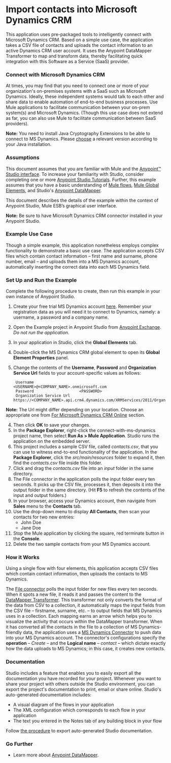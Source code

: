 # Import contacts into Microsoft Dynamics CRM

This application uses pre-packaged tools to intelligently connect with Microsoft Dynamics CRM. Based on a simple use case, the application takes a CSV file of contacts and uploads the contact information to an active Dynamics CRM user account. It uses the Anypoint DataMapper Transformer to map and transform data, thereby facilitating quick integration with this Software as a Service (SaaS) provider.

### Connect with Microsoft Dynamics CRM ###

At times, you may find that you need to connect one or more of your organization's on-premises systems with a SaaS such as Microsoft Dynamics. Ideally, these independent systems would talk to each other and share data to enable automation of end-to-end business processes. Use Mule applications to facilitate communication between your on-prem system(s) and Microsoft Dynamics. (Though this use case does not extend as far, you can also use Mule to facilitate communication between SaaS providers).

**Note:** You need to install Java Cryptography Extensions to be able to connect to MS Dynamics. Please [choose](http://www.oracle.com/technetwork/java/javase/downloads/index.html) a relevant version according to your Java installation.

### Assumptions ###

This document assumes that you are familiar with Mule and the [Anypoint™ Studio interface](http://www.mulesoft.org/documentation/display/current/Anypoint+Studio+Essentials). To increase your familiarity with Studio, consider completing one or more [Anypoint Studio Tutorials](http://www.mulesoft.org/documentation/display/current/Basic+Studio+Tutorial). Further, this example assumes that you have a basic understanding of [Mule flows](http://www.mulesoft.org/documentation/display/current/Mule+Application+Architecture), [Mule Global Elements](http://www.mulesoft.org/documentation/display/current/Global+Elements), and Studio's [Anypoint DataMapper](http://www.mulesoft.org/documentation/display/current/Datamapper+User+Guide+and+Reference). 

This document describes the details of the example within the context of Anypoint Studio, Mule ESB’s graphical user interface.

**Note:** Be sure to have Microsoft Dynamics CRM connector installed in your Anypoint Studio.

### Example Use Case ###

Though a simple example, this application nonetheless employs complex functionality to demonstrate a basic use case. The application accepts CSV files which contain contact information – first name and surname, phone number, email – and uploads them into a MS Dynamics account, automatically inserting the correct data into each MS Dynamics field. 

### Set Up and Run the Example ###

Complete the following procedure to create, then run this example in your own instance of Anypoint Studio. 

1. Create your free trial MS Dynamics account [here](http://www.microsoft.com/en-us/dynamics/crm-free-trial-overview.aspx). Remember your registration data as you will need it to connect to Dynamics, namely: a username, a password and a company name.
1. Open the Example project in Anypoint Studio from [Anypoint Exchange](http://www.mulesoft.org/documentation/display/current/Anypoint+Exchange). *Do not run the application*.
1. In your application in Studio, click the **Global Elements** tab. 
1. Double-click the MS Dynamics CRM global element to open its **Global Element Properties** panel. 
1. Change the contents of the **Username**, **Password** and **Organization Service Url** fields to your account-specific values as follows:

		Username					<USERNAME>@<COMPANY_NAME>.onmicrosoft.com
		Password					<PASSWORD>
		Organization Service Url	https://<COMPANY_NAME>.api.crm4.dynamics.com/XRMServices/2011/Organization.svc
 
**Note:** The Url might differ depending on your location. Choose an appropriate one from [For Microsoft Dynamics CRM Online](https://msdn.microsoft.com/en-us/library/gg309401.aspx) section.

4. Then click **OK** to save your changes. 
1. In the **Package Explorer**, right-click the connect-with-ms-dynamics project name, then select **Run As > Mule Application**. Studio runs the application on the embedded server.  
1. This project includes a sample CSV file, called *contacts.csv*, that you can use to witness end-to-end functionality of the application. In the **Package Explorer**, click the *src/main/resources* folder to expand it, then find the *contacts.csv* file inside this folder.
1. Click and drag the *contacts.csv* file into an *input* folder in the same directory.
1. The File connector in the application polls the input folder every ten seconds. It picks up the CSV file, processes it, then deposits it into the output folder in the same directory. (Hit **F5** to refresh the contents of the input and output folders.)
1. In your browser, access your Dynamics account, then navigate from **Sales** menu to the **Contacts** tab.
1. Use the drop-down menu to display **All Contacts**, then scan your contacts for two new entries:  
	- John Doe
	- Jane Doe
1. Stop the Mule application by clicking the square, red terminate button in the **Console**.
1. Delete the two sample contacts from your MS Dynamics account.

### How it Works ###

Using a single flow with four elements, this application accepts CSV files which contain contact information, then uploads the contacts to MS Dynamics. 

The [File connector](http://www.mulesoft.org/documentation/display/current/File+Connector) polls the input folder for new files every ten seconds. When it spots a new file, it reads it and passes the content to the [DataMapper Transformer](http://www.mulesoft.org/documentation/display/current/Datamapper+User+Guide+and+Reference). This transformer not only converts the format of the data from CSV to a collection, it automatically maps the input fields from the CSV file – firstname, surname, etc. – to output fields that MS Dynamics uses in a collection. Each mapping earns an arrow which helps you to visualize the activity that occurs within the DataMapper transformer. When it has converted all the contacts in the file to a collection of MS Dynamics-friendly data, the application uses a [MS Dynamics Connector](https://www.mulesoft.com/resources/esb/ms-dynamics-integration) to push data into your MS Dynamics account. The connector's configurations specify the **operation** – *Create* – and the **Logical name** – *contact* – which dictate exactly how the data uploads to MS Dynamics; in this case, it creates new contacts. 

### Documentation ###

Studio includes a feature that enables you to easily export all the documentation you have recorded for your project. Whenever you want to share your project with others outside the Studio environment, you can export the project's documentation to print, email or share online. Studio's auto-generated documentation includes:

- A visual diagram of the flows in your application
- The XML configuration which corresponds to each flow in your application
- The text you entered in the Notes tab of any building block in your flow

Follow [the procedure](http://www.mulesoft.org/documentation/display/current/Importing+and+Exporting+in+Studio#ImportingandExportinginStudio-ExportingStudioDocumentation) to export auto-generated Studio documentation.

### Go Further ###

- Learn more about [Anypoint DataMapper](http://www.mulesoft.org/documentation/display/current/Datamapper+User+Guide+and+Reference).	